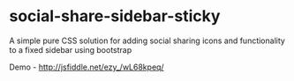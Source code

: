 social-share-sidebar-sticky
===========================

A simple pure CSS solution for adding social sharing icons and functionality to a fixed sidebar using bootstrap

Demo - http://jsfiddle.net/ezy_/wL68kpeq/
